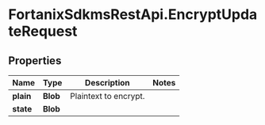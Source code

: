 # FortanixSdkmsRestApi.EncryptUpdateRequest

## Properties
Name | Type | Description | Notes
------------ | ------------- | ------------- | -------------
**plain** | **Blob** | Plaintext to encrypt. | 
**state** | **Blob** |  | 



